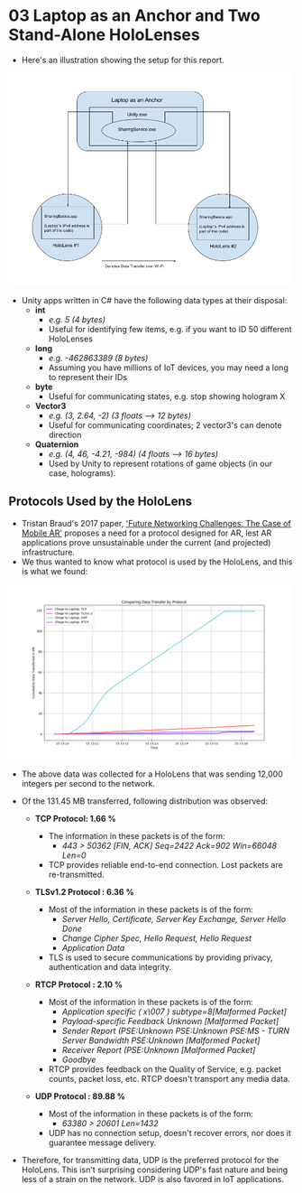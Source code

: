 # 03 Laptop as an Anchor and Two Stand-Alone HoloLenses

* Here's an illustration showing the setup for this report.

![Laptop-As-Anchor](https://github.com/dchege711/Augmented_Reality/blob/master/Images/Laptop_as_Anchor.png)

* Unity apps written in C# have the following data types at their disposal:
    * **int**
        * *e.g. 5 (4 bytes)*
        * Useful for identifying few items, e.g. if you want to ID 50 different HoloLenses
    * **long**
        * *e.g. -462863389 (8 bytes)*
        * Assuming you have millions of IoT devices, you may need a long to represent their IDs
    * **byte**
        * Useful for communicating states, e.g. stop showing hologram X
    * **Vector3**
        * *e.g. (3, 2.64, -2) (3 floats --> 12 bytes)*
        * Useful for communicating coordinates; 2 vector3's can denote direction
    * **Quaternion**
        * *e.g. (4, 46, -4.21, -984) (4 floats --> 16 bytes)*
        * Used by Unity to represent rotations of game objects (in our case, holograms).

## Protocols Used by the HoloLens
* Tristan Braud's 2017 paper, ['Future Networking Challenges: The Case of Mobile AR'](https://github.com/dchege711/Augmented_Reality/blob/master/Related_Work/2017_Tristan_Braud_Future_Networking_Challenges.md) proposes a need for a protocol designed for AR, lest AR applications prove unsustainable under the current (and projected) infrastructure.
* We thus wanted to know what protocol is used by the HoloLens, and this is what we found:

![Protocol_Distribution](https://github.com/dchege711/Augmented_Reality/blob/master/Images/Chege_to_HL_by_Protocol.png)

* The above data was collected for a HoloLens that was sending 12,000 integers per second to the network.
* Of the 131.45 MB transferred, following distribution was observed:

    * **TCP Protocol: 1.66 %**
      * The information in these packets is of the form:
         * *443  >  50362 [FIN, ACK] Seq=2422 Ack=902 Win=66048 Len=0*
      * TCP provides reliable end-to-end connection. Lost packets are re-transmitted.
         
    * **TLSv1.2 Protocol : 6.36 %**
      * Most of the information in these packets is of the form:
         * *Server Hello, Certificate, Server Key Exchange, Server Hello Done*
         * *Change Cipher Spec, Hello Request, Hello Request*
         * *Application Data*
      * TLS is used to secure communications by providing privacy, authentication and data integrity.
         
    * **RTCP Protocol : 2.10 %**
      * Most of the information in these packets is of the form:
         * *Application specific   ( x\007 ) subtype=8[Malformed Packet]*
         * *Payload-specific Feedback   Unknown  [Malformed Packet]*
         * *Sender Report   (PSE:Unknown  PSE:Unknown  PSE:MS - TURN Server Bandwidth  PSE:Unknown  [Malformed Packet]*
         * *Receiver Report   (PSE:Unknown  [Malformed Packet]*
         * *Goodbye*
      * RTCP provides feedback on the Quality of Service, e.g. packet counts, packet loss, etc. RTCP doesn't transport any media data.
 
    * **UDP Protocol : 89.88 %**
      * Most of the information in these packets is of the form:
         * *63380  >  20601 Len=1432*
      * UDP has no connection setup, doesn't recover errors, nor does it guarantee message delivery. 

* Therefore, for transmitting data, UDP is the preferred protocol for the HoloLens. This isn't surprising considering UDP's fast nature and being less of a strain on the network. UDP is also favored in IoT applications.
